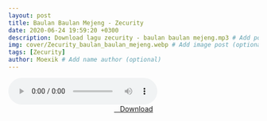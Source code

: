 ```yaml
---
layout: post
title: Baulan Baulan Mejeng - Zecurity
date: 2020-06-24 19:59:20 +0300
description: Download lagu zecurity - baulan baulan mejeng.mp3 # Add post description (optional)
img: cover/Zecurity_baulan_baulan_mejeng.webp # Add image post (optional)
tags: [Zecurity]
author: Moexik # Add name author (optional)
---
```


<audio class='js-player' style="--plyr-color-main: #212121;" controls>
<source src="https://drive.google.com/uc?authuser=0&id=1zWoyR6E6yGvKw-XP-DqdnE2cBlUfp0fM&export=download" type="audio/mp3">
</audio><br />

<center>
<a href="/dl/baulanbaulanmejeng-zecurity/" ><i class="fa fa-caret-down" aria-hidden="true"></i>&nbsp; &nbsp;Download</a>
</center><br />
